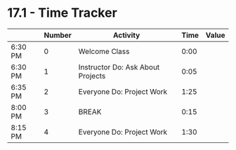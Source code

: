 # 17.1 - Time Tracker

|         | Number | Activity                          | Time | Value |
| ------- | ------ | --------------------------------- | ---- | ----- |
| 6:30 PM | 0      | Welcome Class                     | 0:00 |       |
| 6:30 PM | 1      | Instructor Do: Ask About Projects | 0:05 |       |
| 6:35 PM | 2      | Everyone Do: Project Work         | 1:25 |       |
| 8:00 PM | 3      | BREAK                             | 0:15 |       |
| 8:15 PM | 4      | Everyone Do: Project Work         | 1:30 |       |

